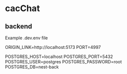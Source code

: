 # cacChat

## backend
Example .dev.env file

ORIGIN_LINK=http://localhost:5173
PORT=4997

POSTGRES_HOST=localhost
POSTGRES_PORT=5432
POSTGRES_USER=postgres
POSTGRES_PASSWORD=root
POSTGRES_DB=nest-back